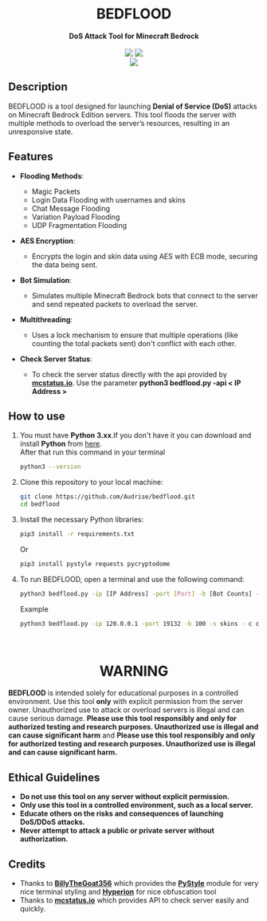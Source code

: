 <h1 align="center">BEDFLOOD</h1>

<div align=center>
    <strong>DoS Attack Tool for Minecraft Bedrock</strong>
</div>
<br>

<div align=center>
    <img src="https://img.shields.io/badge/Python-FFDD00?style=for-the-badge&logo=python&logoColor=blue"/>
    <img src="https://img.shields.io/badge/Version-1.1 BE-blue?style=for-the-badge"/>
    <br>
    <img src="https://img.shields.io/github/stars/Audrise/bedflood?style=social">
</div>

## Description
BEDFLOOD is a tool designed for launching **Denial of Service (DoS)** attacks on Minecraft Bedrock Edition servers. This tool floods the server with multiple methods to overload the server’s resources, resulting in an unresponsive state.

## Features

- **Flooding Methods**:
    - Magic Packets
    - Login Data Flooding with usernames and skins
    - Chat Message Flooding
    - Variation Payload Flooding
    - UDP Fragmentation Flooding
  
- **AES Encryption**:
    - Encrypts the login and skin data using AES with ECB mode, securing the data being sent.
  
- **Bot Simulation**:
    - Simulates multiple Minecraft Bedrock bots that connect to the server and send repeated packets to overload the server.

- **Multithreading**:
    - Uses a lock mechanism to ensure that multiple operations (like counting the total packets sent) don't conflict with each other.

- **Check Server Status**:
    - To check the server status directly with the api provided by **[mcstatus.io](https://mcstatus.io)**. Use the parameter **python3 bedflood.py -api < IP Address >**

## How to use
1. You must have **Python 3.xx**.If you don't have it you can download and install **Python** from [here](https://www.python.org/downloads/).<br>
    After that run this command in your terminal
    ```bash
    python3 --version
    ```
2. Clone this repository to your local machine:
    ```bash
    git clone https://github.com/Audrise/bedflood.git
    cd bedflood
    ```
3. Install the necessary Python libraries:
    ```bash
    pip3 install -r requirements.txt
    ```
   Or
    ```bash
    pip3 install pystyle requests pycryptodome
    ```

4. To run BEDFLOOD, open a terminal and use the following command:
    ```bash
    python3 bedflood.py -ip [IP Address] -port [Port] -b [Bot Counts] -s [Skin Directory] -c [Chatfile.txt] -i [Intensity 1-5] -d [Duration]
    ```

    Example
    ```bash
    python3 bedflood.py -ip 120.0.0.1 -port 19132 -b 100 -s skins - c chat.txt -i 3 -d 60
    ```
<br>

<h1 align="center">WARNING</h1>

**BEDFLOOD** is intended solely for educational purposes in a controlled environment. 
Use this tool **only** with explicit permission from the server owner. 
Unauthorized use to attack or overload servers is illegal and can cause serious damage. **Please use this tool responsibly and **only** for authorized testing and research purposes. Unauthorized use is illegal and can cause significant harm** and **Please use this tool responsibly and **only** for authorized testing and research purposes. Unauthorized use is illegal and can cause significant harm.**

## Ethical Guidelines
- **Do not use this tool on any server without explicit permission.**
- **Only use this tool in a controlled environment, such as a local server.**
- **Educate others on the risks and consequences of launching DoS/DDoS attacks.**
- **Never attempt to attack a public or private server without authorization.**

## Credits
- Thanks to **[BillyTheGoat356](https://github.com/billythegoat356)** which provides the **[PyStyle](https://github.com/billythegoat356/pystyle.git)** module for very nice terminal styling and **[Hyperion](https://github.com/billythegoat356/hyperion.git)** for nice obfuscation tool
- Thanks to **[mcstatus.io](https://mcstatus.io)** which provides API to check server easily and quickly.
